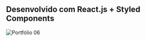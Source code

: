 ## Desenvolvido com React.js + Styled Components

![Portfólio 06](https://github.com/lucasrenandns/portfolio06-reactjs/assets/97764446/0fc542da-a168-4da0-aab6-dde6bc10b68a)
